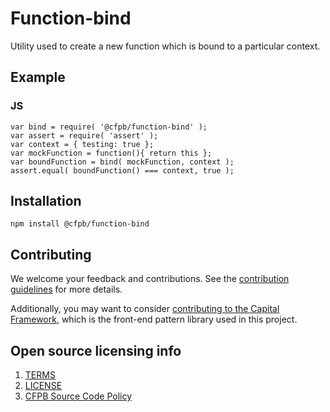 # Function-bind

Utility used to create a new function which is bound to a particular context.

## Example

### JS

```
var bind = require( '@cfpb/function-bind' );
var assert = require( 'assert' );
var context = { testing: true };
var mockFunction = function(){ return this };
var boundFunction = bind( mockFunction, context );
assert.equal( boundFunction() === context, true );
```

## Installation

```npm install @cfpb/function-bind```

## Contributing

We welcome your feedback and contributions.
See the [contribution guidelines](CONTRIBUTING.md) for more details.

Additionally, you may want to consider
[contributing to the Capital Framework](https://cfpb.github.io/capital-framework/contributing/),
which is the front-end pattern library used in this project.

## Open source licensing info

1. [TERMS](TERMS.md)
2. [LICENSE](LICENSE)
3. [CFPB Source Code Policy](https://github.com/cfpb/source-code-policy/)

